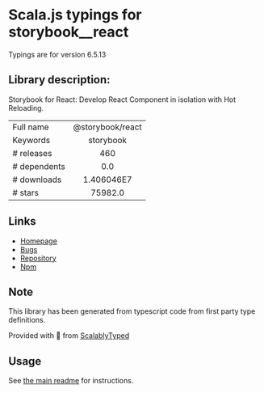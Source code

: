 
# Scala.js typings for storybook__react

Typings are for version 6.5.13

## Library description:
Storybook for React: Develop React Component in isolation with Hot Reloading.

|                    |                 |
| ------------------ | :-------------: |
| Full name          | @storybook/react |
| Keywords           | storybook |
| # releases         | 460 |
| # dependents       | 0.0 |
| # downloads        | 1.406046E7 |
| # stars            | 75982.0 |

## Links
- [Homepage](https://github.com/storybookjs/storybook/tree/main/app/react)
- [Bugs](https://github.com/storybookjs/storybook/issues)
- [Repository](https://github.com/storybookjs/storybook)
- [Npm](https://www.npmjs.com/package/%40storybook%2Freact)
    


## Note
This library has been generated from typescript code from first party type definitions.

Provided with :purple_heart: from [ScalablyTyped](https://github.com/oyvindberg/ScalablyTyped)

## Usage
See [the main readme](../../readme.md) for instructions.


